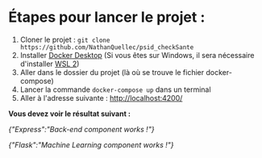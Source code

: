 # Étapes pour lancer le projet :

1. Cloner le projet : ```git clone https://github.com/NathanQuellec/psid_checkSante```
2. Installer [Docker Desktop](https://www.docker.com/products/docker-desktop) (Si vous êtes sur Windows, il sera nécessaire d'installer [WSL 2](https://docs.microsoft.com/fr-fr/windows/wsl/install))
3. Aller dans le dossier du projet (là où se trouve le fichier docker-compose)
4. Lancer la commande ```docker-compose up``` dans un terminal
5. Aller à l'adresse suivante : [http://localhost:4200/](http://localhost:4200/)

**Vous devez voir le résultat suivant :**

*{"Express":"Back-end component works !"}*

*{"Flask":"Machine Learning component works !"}*
